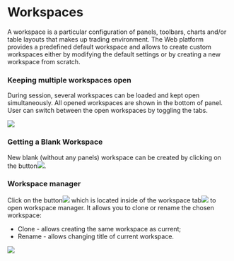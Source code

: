# Workspaces

A workspace is a particular configuration of panels, toolbars, charts and/or table layouts that makes up trading environment. The Web platform provides a predefined default workspace and allows to create custom workspaces either by modifying the default settings or by creating a new workspace from scratch. 

### &#xD;**Keeping multiple workspaces open** 

During session, several workspaces can be loaded and kept open simultaneously. All opened workspaces are shown in the bottom of panel. User can switch between the open workspaces by toggling the tabs.

![](<../../.gitbook/assets/screenshot\_1 (11).png>)

### &#xD;Getting a Blank Workspace

 New blank (without any panels) workspace can be created by clicking on the button![](../../.gitbook/assets/screenshot\_1-copy.png).

### &#xD;Workspace manager

Click on the button![](../../.gitbook/assets/screenshot\_2-copy-copy.png)which is located inside of the workspace tab![](../../.gitbook/assets/screenshot\_2-copy.png)to open workspace manager. It allows you to clone or rename the chosen workspace:

* Clone - allows creating the same workspace as current;
* Rename - allows changing title of current workspace.

![](<../../.gitbook/assets/workspaces (1).gif>)
